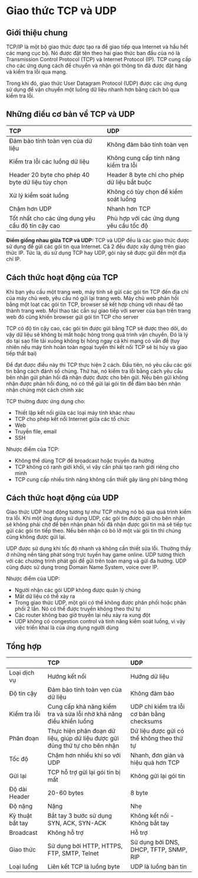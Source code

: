 # Giao thức TCP và UDP

## Giới thiệu chung 

TCP/IP là một bộ giao thức được tạo ra để giao tiếp qua Internet và hầu hết các mạng cục bộ. Nó được đặt tên theo hai giao thức ban đầu của nó là Transmission Control Protocol (TCP) và Internet Protocol (IP). TCP cung cấp cho các ứng dụng cách để chuyển và nhận gói thông tin đã được đặt hàng và kiểm tra lỗi qua mạng.

Trong khi đó, giao thức User Datagram Protocol (UDP) được các ứng dụng sử dụng để vận chuyển một luồng dữ liệu nhanh hơn bằng cách bỏ qua kiểm tra lỗi.

## Những điều cơ bản về TCP và UDP

|TCP|UDP|
|:-|:-|
|Đảm bảo tính toàn vẹn của dữ liệu|Không đảm bảo tính toàn vẹn|
|Kiểm tra lỗi các luồng dữ liệu|Không cung cấp tính năng kiểm tra lỗi|
|Header 20 byte cho phép 40 byte dữ liệu tùy chọn|Header 8 byte chỉ cho phép dữ liệu bắt buộc|
|Xử lý kiểm soát luồng|Không có tùy chọn để kiểm soát luồng|
|Chậm hơn UDP|Nhanh hơn TCP|
|Tốt nhất cho các ứng dụng yêu cầu độ tin cậy cao|Phù hợp với các ứng dụng yêu cầu tốc độ|

 **Điểm giống nhau giữa TCP và UDP:** TCP và UDP đều là các giao thức được sử dụng để gửi các gói tin qua Internet. Cả 2 đều được xây dựng trên giao thức IP. Tức là, dù sử dụng TCP hay UDP, gói này sẽ được gửi đến một địa chỉ IP.
 
 ## Cách thức hoạt động của TCP
 
 Khi bạn yêu cầu một trang web, máy tính sẽ gửi các gói tin TCP đến địa chỉ của máy chủ web, yêu cầu nó gửi lại trang web. Máy chủ web phản hồi bằng một loạt các gói tin TCP, browser sẽ kết hợp chúng với nhau để tạo thành trang web. Mọi thao tác cần sự giao tiếp với server của bạn trên trang web đó cũng khiến browser gửi gói tin TCP cho server
 
 TCP có độ tin cậy cao, các gói tin được gửi bằng TCP sẽ được theo dõi, do vậy dữ liệu sẽ không bị mất hoặc hỏng trong quá trình vận chuyển. Đó là lý do tại sao file tải xuống không bị hỏng ngay cả khi mạng có vấn đề (tuy nhiên nếu máy tính hoàn toàn ngoại tuyến thì kết nối TCP sẽ bị hủy và giao tiếp thất bại)
 
 Để đạt được điều này thì TCP thực hiện 2 cách. Đầu tiên, nó yêu cầu các gói tin bằng cách đánh số chúng. Thứ hai, nó kiểm tra lỗi bằng cách yêu cầu bên nhận gửi phản hồi đã nhận được được cho bên gửi. Nếu bên gửi không nhận được phản hồi đúng, nó có thể gửi lại gói tin để đảm bảo bên nhận nhận chúng một cách chính xác
 
 TCP thường được ứng dụng cho:
 - Thiết lập kết nối giữa các loại máy tính khác nhau
 - TCP cho phép kết nối Internet giữa các tổ chức
 - Web
 - Truyền file, email
 - SSH
 
 Nhược điểm của TCP:
 - Không thể dùng TCP để broadcast hoặc truyền đa hướng
 - TCP không có ranh giới khối, vì vậy cần phải tạo ranh giới riêng cho mình
 - TCP cung cấp nhiều tính năng không cần thiết gây lãng phí băng thông
 
 ## Cách thức hoạt động của UDP
 
 Giao thức UDP hoạt động tương tự như TCP nhưng nó bỏ qua quá trình kiểm tra lỗi. Khi một ứng dụng sử dụng UDP, các gói tin được gửi cho bên nhận sẽ không phải chờ để bên nhận phản hồi đã nhận được gói tin mà sẽ tiếp tục gửi các gói tin tiếp theo. Nếu bên nhận có bỏ lỡ một vài gói tin thì chúng cũng không được gửi lại.
 
 UDP được sử dụng khi tốc độ nhanh và không cần thiết sửa lỗi. Thường thấy ở những nền tảng phát sóng trực tuyến hay game online. UDP tương thích với các chương trình phát gói để gửi trên toàn mạng và gửi đa hướng. UDP cũng được sử dụng trong Domain Name System, voice over IP.
 
 Nhược điểm của UDP:
 - Người nhận các gói UDP không được quản lý chúng
 - Mất dữ liệu có thể xảy ra
 - Trong giao thức UDP, một gói có thể không được phân phối hoặc phân phối 2 lần. Nó có thể được truyền không theo thứ tự
 - Các router không bao giờ truyền lại nếu xảy ra xung đột
 - UDP không có congestion control và tính năng kiểm soát luồng, vì vậy việc triển khai là của ứng dụng người dùng
 
## Tổng hợp

 ||TCP|UDP|
 |:-|:-|:-|
 |Loại dịch vụ|Hướng kết nối|Hướng dữ liệu|
 |Độ tin cậy|Đảm bảo tính toàn vẹn của dữ liệu|Không đảm bảo|
 |Kiểm tra lỗi|Cung cấp khả năng kiểm tra và sửa lỗi nhờ khả năng điều khiển luồng|UDP chỉ kiểm tra lỗi cơ bản bằng checksums|
 |Phân đoạn|Thực hiện phân đoạn dữ liệu, giúp dữ liệu được gửi đúng thứ tự cho bên nhận|Dữ liệu được gửi có thể không theo thứ tự|
 |Tốc độ|Chậm hơn nhiều khi so với UDP|Nhanh, đơn giản và hiệu quả hơn TCP|
 |Gửi lại|TCP hỗ trợ gửi lại gói tin bị mất|Không gửi lại gói tin|
 |Độ dài Header|20-60 bytes|8 byte|
 |Độ nặng|Nặng|Nhẹ|
 |Kỹ thuật bắt tay|Bắt tay 3 bước sử dụng SYN, ACK, SYN-ACK|Không kết nối - Không bắt tay|
 |Broadcast|Không hỗ trợ|Hỗ trợ|
 |Giao thức|Sử dụng bởi HTTP, HTTPS, FTP, SMTP, Telnet|Sử dụng bởi DNS, DHCP, TFTP, SNMP, RIP|
 |Loại luồng|Liên kết TCP là luồng byte|UDP là luồng bản tin|
 

